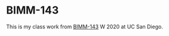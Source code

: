 # BIMM-143

This is my class work from [BIMM-143](https://bioboot.github.io/bimm143_W20) W 2020 at UC San Diego.
